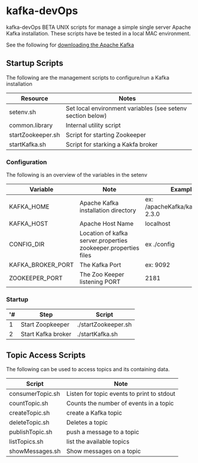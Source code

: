 # kafka-devOps

kafka-devOps BETA UNIX scripts for manage a simple single server Apache Kafka installation.
These scripts have be tested in a local MAC environment.


See the following for [downloading the Apache Kafka](https://kafka.apache.org/quickstart#quickstart_download)

## Startup Scripts
The following are the management scripts to configure/run a Kafka installation

Resource | Notes
--------   | --------------------
setenv.sh  | Set local environment variables (see setenv section below)
common.library  | Internal utility script
startZookeeper.sh | Script for starting Zookeeper
startKafka.sh |  Script for starking a Kakfa broker   



### Configuration
The following is an overview of the variables in the setenv

Variable | Note   | Example
-------- | -------  | ------------
KAFKA_HOME | Apache Kafka installation directory | ex: /apacheKafka/kafka_2.11-2.3.0
KAFKA_HOST | Apache Host Name| localhost
CONFIG_DIR | Location of  kafka server.properties	zookeeper.properties files | ex ./config
KAFKA_BROKER_PORT | The Kafka Port  | ex: 9092
ZOOKEEPER_PORT  | The Zoo Keeper listening PORT | 2181

### Startup

'# | Step | Script  
------ | -----------  |----------
1 | Start Zoopkeeper | ./startZookeeper.sh  
2 | Start Kafka broker| ./startKafka.sh  


## Topic Access Scripts

The following can be used to access topics and its containing data.

Script | Note   
------ | -----------  
consumerTopic.sh | Listen for topic events to print to stdout
countTopic.sh   | Counts the number of events in a topic
createTopic.sh  | create a Kafka topic
deleteTopic.sh  | Deletes a  topic
publishTopic.sh | push a message to a topic
listTopics.sh   | list the available topics
showMessages.sh  | Show messages on a topic
